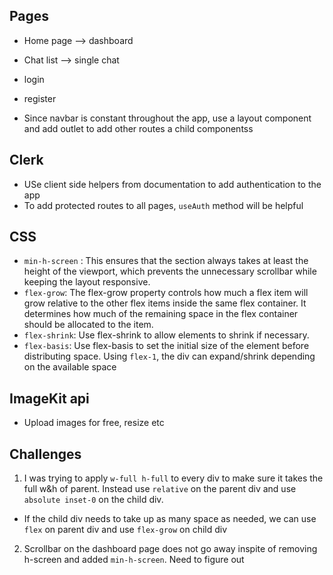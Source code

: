 ## Pages

- Home page --> dashboard
- Chat list --> single chat
- login
- register

- Since navbar is constant throughout the app, use a layout component and add outlet to add other routes a child componentss

## Clerk

- USe client side helpers from documentation to add authentication to the app
- To add protected routes to all pages, `useAuth` method will be helpful

## CSS

- `min-h-screen` : This ensures that the section always takes at least the height of the viewport, which prevents the unnecessary scrollbar while keeping the layout responsive.
- `flex-grow`: The flex-grow property controls how much a flex item will grow relative to the other flex items inside the same flex container. It determines how much of the remaining space in the flex container should be allocated to the item.
- `flex-shrink`: Use flex-shrink to allow elements to shrink if necessary.
- `flex-basis`: Use flex-basis to set the initial size of the element before distributing space.
  Using `flex-1`, the div can expand/shrink depending on the available space

## ImageKit api

- Upload images for free, resize etc

## Challenges

1. I was trying to apply `w-full h-full` to every div to make sure it takes the full w&h of parent. Instead use `relative` on the parent div and use `absolute inset-0` on the child div.

- If the child div needs to take up as many space as needed, we can use `flex` on parent div and use `flex-grow` on child div

2. Scrollbar on the dashboard page does not go away inspite of removing h-screen and added `min-h-screen`. Need to figure out
